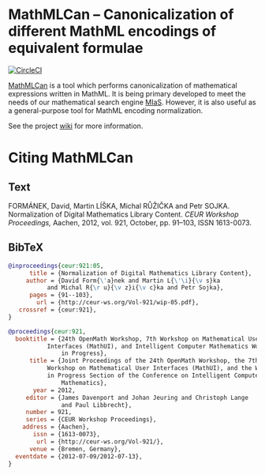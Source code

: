 MathMLCan – Canonicalization of different MathML encodings of equivalent formulae
=================================================================================
[![CircleCI](https://circleci.com/gh/MIR-MU/MathMLCan/tree/master.svg?style=shield)][ci]

 [ci]: https://circleci.com/gh/MIR-MU/MathMLCan/tree/master (CircleCI)

[MathMLCan][] is a tool which performs canonicalization of mathematical
expressions written in MathML. It is being primary developed to meet the needs
of our mathematical search engine [MIaS][]. However, it is also useful as a
general-purpose tool for MathML encoding normalization.

See the project [wiki][] for more information.

 [mathmlcan]: https://mir.fi.muni.cz/mathml-normalization/#mathml-canonicalizer
 [mias]: https://github.com/MIR-MU/MIaS
 [wiki]: https://github.com/michal-ruzicka/MathMLCan/wiki

Citing MathMLCan
================
Text
----
FORMÁNEK, David, Martin LÍŠKA, Michal RŮŽIČKA and Petr SOJKA. Normalization of
Digital Mathematics Library Content. *CEUR Workshop Proceedings,* Aachen, 2012,
vol. 921, October, pp. 91–103, ISSN 1613-0073. 

BibTeX
------
``` bib
@inproceedings{ceur:921:05,
      title = {Normalization of Digital Mathematics Library Content},
     author = {David Form{\'a}nek and Martin L{\'\i}{\v s}ka
	       and Michal R{\r u}{\v z}i{\v c}ka and Petr Sojka},
      pages = {91--103},
        url = {http://ceur-ws.org/Vol-921/wip-05.pdf},
   crossref = {ceur:921},
}

@proceedings{ceur:921,
  booktitle = {24th OpenMath Workshop, 7th Workshop on Mathematical User
	       Interfaces (MathUI), and Intelligent Computer Mathematics Work
               in Progress},
      title = {Joint Proceedings of the 24th OpenMath Workshop, the 7th
	       Workshop on Mathematical User Interfaces (MathUI), and the Work
	       in Progress Section of the Conference on Intelligent Computer
               Mathematics},
       year = 2012,
     editor = {James Davenport and Johan Jeuring and Christoph Lange
               and Paul Libbrecht},
     number = 921,
     series = {CEUR Workshop Proceedings},
    address = {Aachen},
       issn = {1613-0073},
        url = {http://ceur-ws.org/Vol-921/},
      venue = {Bremen, Germany},
  eventdate = {2012-07-09/2012-07-13},
}
```
